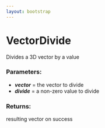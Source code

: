 ```yaml
---
layout: bootstrap
---
```


# VectorDivide

Divides a 3D vector by a value
          

### Parameters:

- ***vector*** = the vector to divide
- ***divide*** = a non-zero value to divide
        

### Returns:


resulting vector on success
        


